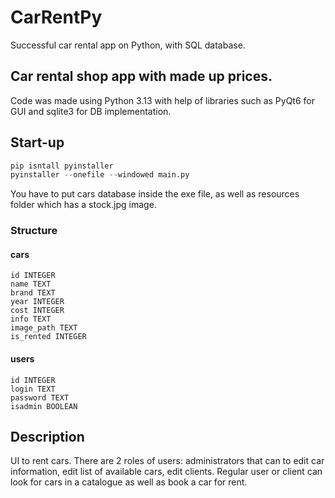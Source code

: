 # CarRentPy
Successful car rental app on Python, with SQL database.
## Car rental shop app with made up prices.

Code was made using Python 3.13 with help of libraries such as PyQt6 for GUI and sqlite3 for DB implementation.

## Start-up
```Python
pip isntall pyinstaller
pyinstaller --onefile --windowed main.py
```
You have to put cars database inside the exe file, as well as resources folder which has a stock.jpg image.

### Structure
#### cars
```
id INTEGER
name TEXT
brand TEXT
year INTEGER
cost INTEGER
info TEXT
image_path TEXT
is_rented INTEGER
```
#### users
```
id INTEGER
login TEXT
password TEXT
isadmin BOOLEAN
```

## Description
UI to rent cars. There are 2 roles of users: administrators that can to edit car information, edit list of available cars, edit clients. Regular user or client can look for cars in a catalogue as well as book a car for rent.
